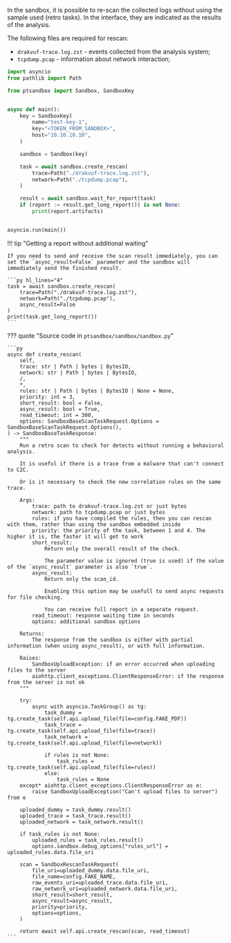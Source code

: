 In the sandbox, it is possible to re-scan the collected logs without using the sample used (retro tasks). In the interface, they are indicated as the results of the analysis.

<!-- TODO: maybe add image -->

The following files are required for rescan:

- `drakvuf-trace.log.zst` - events collected from the analysis system;
- `tcpdump.pcap` - information about network interaction;

```py title="Code example" hl_lines="16-19"
import asyncio
from pathlib import Path

from ptsandbox import Sandbox, SandboxKey


async def main():
    key = SandboxKey(
        name="test-key-1",
        key="<TOKEN_FROM_SANDBOX>",
        host="10.10.10.10",
    )

    sandbox = Sandbox(key)

    task = await sandbox.create_rescan(
        trace=Path("./drakvuf-trace.log.zst"),
        network=Path("./tcpdump.pcap"),
    )

    result = await sandbox.wait_for_report(task)
    if (report := result.get_long_report()) is not None:
        print(report.artifacts)


asyncio.run(main())
```

!!! tip "Getting a report without additional waiting"

    If you need to send and receive the scan result immediately, you can set the `async_result=False` parameter and the sandbox will immediately send the finished result.

    ```py hl_lines="4"
    task = await sandbox.create_rescan(
        trace=Path("./drakvuf-trace.log.zst"),
        network=Path("./tcpdump.pcap"),
        async_result=False
    )
    print(task.get_long_report())
    ```

??? quote "Source code in `ptsandbox/sandbox/sandbox.py`"

    ```py
    async def create_rescan(
        self,
        trace: str | Path | bytes | BytesIO,
        network: str | Path | bytes | BytesIO,
        /,
        *,
        rules: str | Path | bytes | BytesIO | None = None,
        priority: int = 3,
        short_result: bool = False,
        async_result: bool = True,
        read_timeout: int = 300,
        options: SandboxBaseScanTaskRequest.Options = SandboxBaseScanTaskRequest.Options(),
    ) -> SandboxBaseTaskResponse:
        """
        Run a retro scan to check for detects without running a behavioral analysis.

        It is useful if there is a trace from a malware that can't connect to C2C.

        Or is it necessary to check the new correlation rules on the same trace.

        Args:
            trace: path to drakvuf-trace.log.zst or just bytes
            network: path to tcpdump.pcap or just bytes
            rules: if you have compiled the rules, then you can rescan with them, rather than using the sandbox embedded inside
            priority: the priority of the task, between 1 and 4. The higher it is, the faster it will get to work
            short_result:
                Return only the overall result of the check.

                The parameter value is ignored (true is used) if the value of the `async_result` parameter is also `true`.
            async_result:
                Return only the scan_id.

                Enabling this option may be usefull to send async requests for file checking.

                You can receive full report in a separate request.
            read_timeout: response waiting time in seconds
            options: additional sandbox options

        Returns:
            The response from the sandbox is either with partial information (when using async_result), or with full information.

        Raises:
            SandboxUploadException: if an error occurred when uploading files to the server
            aiohttp.client_exceptions.ClientResponseError: if the response from the server is not ok
        """

        try:
            async with asyncio.TaskGroup() as tg:
                task_dummy = tg.create_task(self.api.upload_file(file=config.FAKE_PDF))
                task_trace = tg.create_task(self.api.upload_file(file=trace))
                task_network = tg.create_task(self.api.upload_file(file=network))

                if rules is not None:
                    task_rules = tg.create_task(self.api.upload_file(file=rules))
                else:
                    task_rules = None
        except* aiohttp.client_exceptions.ClientResponseError as e:
            raise SandboxUploadException("Can't upload files to server") from e

        uploaded_dummy = task_dummy.result()
        uploaded_trace = task_trace.result()
        uploaded_network = task_network.result()

        if task_rules is not None:
            uploaded_rules = task_rules.result()
            options.sandbox.debug_options["rules_url"] = uploaded_rules.data.file_uri

        scan = SandboxRescanTaskRequest(
            file_uri=uploaded_dummy.data.file_uri,
            file_name=config.FAKE_NAME,
            raw_events_uri=uploaded_trace.data.file_uri,
            raw_network_uri=uploaded_network.data.file_uri,
            short_result=short_result,
            async_result=async_result,
            priority=priority,
            options=options,
        )

        return await self.api.create_rescan(scan, read_timeout)
    ```
